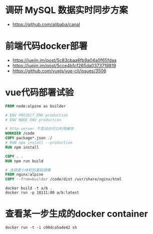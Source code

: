 # 调研 MySQL 数据实时同步方案
* https://github.com/alibaba/canal

# 前端代码docker部署
* https://juejin.im/post/5c83cbaa6fb9a04a0f65fdaa
* https://juejin.im/post/5cce4b1cf265da0373719819
* https://github.com/vuejs/vue-cli/issues/3506

# vue代码部署试验
```dockerfile
FROM node:alpine as builder

# ENV PROJECT_ENV production
# ENV NODE_ENV production

# http-server 不变动也可以利用缓存
WORKDIR /code
COPY package*.json ./
# RUN npm install --production
RUN npm install

COPY . .
RUN npm run build

# 选择更小体积的基础镜像
FROM nginx:alpine
COPY --from=builder /code/dist /usr/share/nginx/html
```

```shell
docker build -t a/b .
docker run -p 18111:80 a/b:latest
```

# 查看某一步生成的docker container
```shell
docker run -t -i c00dca5ade42 sh
```
